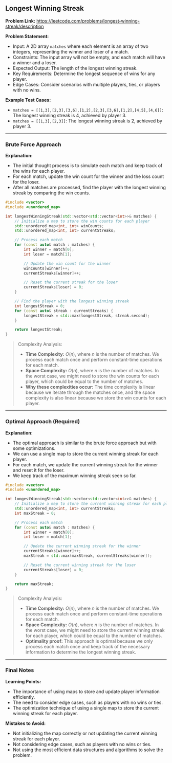 ## Longest Winning Streak

**Problem Link:** https://leetcode.com/problems/longest-winning-streak/description

**Problem Statement:**
- Input: A 2D array `matches` where each element is an array of two integers, representing the winner and loser of a match.
- Constraints: The input array will not be empty, and each match will have a winner and a loser.
- Expected Output: The length of the longest winning streak.
- Key Requirements: Determine the longest sequence of wins for any player.
- Edge Cases: Consider scenarios with multiple players, ties, or players with no wins.

**Example Test Cases:**
- `matches = [[1,3],[2,3],[3,6],[1,2],[2,3],[3,6],[1,2],[4,5],[4,6]]`: The longest winning streak is 4, achieved by player 3.
- `matches = [[1,3],[2,3]]`: The longest winning streak is 2, achieved by player 3.

---

### Brute Force Approach

**Explanation:**
- The initial thought process is to simulate each match and keep track of the wins for each player.
- For each match, update the win count for the winner and the loss count for the loser.
- After all matches are processed, find the player with the longest winning streak by comparing the win counts.

```cpp
#include <vector>
#include <unordered_map>

int longestWinningStreak(std::vector<std::vector<int>>& matches) {
    // Initialize a map to store the win counts for each player
    std::unordered_map<int, int> winCounts;
    std::unordered_map<int, int> currentStreaks;

    // Process each match
    for (const auto& match : matches) {
        int winner = match[0];
        int loser = match[1];

        // Update the win count for the winner
        winCounts[winner]++;
        currentStreaks[winner]++;

        // Reset the current streak for the loser
        currentStreaks[loser] = 0;
    }

    // Find the player with the longest winning streak
    int longestStreak = 0;
    for (const auto& streak : currentStreaks) {
        longestStreak = std::max(longestStreak, streak.second);
    }

    return longestStreak;
}
```

> Complexity Analysis:
> - **Time Complexity:** $O(n)$, where $n$ is the number of matches. We process each match once and perform constant-time operations for each match.
> - **Space Complexity:** $O(n)$, where $n$ is the number of matches. In the worst case, we might need to store the win counts for each player, which could be equal to the number of matches.
> - **Why these complexities occur:** The time complexity is linear because we iterate through the matches once, and the space complexity is also linear because we store the win counts for each player.

---

### Optimal Approach (Required)

**Explanation:**
- The optimal approach is similar to the brute force approach but with some optimizations.
- We can use a single map to store the current winning streak for each player.
- For each match, we update the current winning streak for the winner and reset it for the loser.
- We keep track of the maximum winning streak seen so far.

```cpp
#include <vector>
#include <unordered_map>

int longestWinningStreak(std::vector<std::vector<int>>& matches) {
    // Initialize a map to store the current winning streak for each player
    std::unordered_map<int, int> currentStreaks;
    int maxStreak = 0;

    // Process each match
    for (const auto& match : matches) {
        int winner = match[0];
        int loser = match[1];

        // Update the current winning streak for the winner
        currentStreaks[winner]++;
        maxStreak = std::max(maxStreak, currentStreaks[winner]);

        // Reset the current winning streak for the loser
        currentStreaks[loser] = 0;
    }

    return maxStreak;
}
```

> Complexity Analysis:
> - **Time Complexity:** $O(n)$, where $n$ is the number of matches. We process each match once and perform constant-time operations for each match.
> - **Space Complexity:** $O(n)$, where $n$ is the number of matches. In the worst case, we might need to store the current winning streak for each player, which could be equal to the number of matches.
> - **Optimality proof:** This approach is optimal because we only process each match once and keep track of the necessary information to determine the longest winning streak.

---

### Final Notes

**Learning Points:**
- The importance of using maps to store and update player information efficiently.
- The need to consider edge cases, such as players with no wins or ties.
- The optimization technique of using a single map to store the current winning streak for each player.

**Mistakes to Avoid:**
- Not initializing the map correctly or not updating the current winning streak for each player.
- Not considering edge cases, such as players with no wins or ties.
- Not using the most efficient data structures and algorithms to solve the problem.